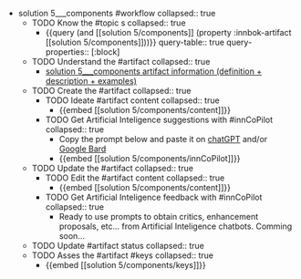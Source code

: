
- solution 5___components #workflow
   collapsed:: true
  - TODO Know the #topic s
    collapsed:: true
    - {{query (and [[solution 5/components]] (property :innbok-artifact [[solution 5/components]]))}}
      query-table:: true
      query-properties:: [:block]
  - TODO Understand the #artifact
    collapsed:: true
    - [solution 5___components artifact information (definition + description + examples)](https://go.innbok.com/#/page/innBoK%2Fsolution-%28id%29%2Fcomponents%2Finfo)
  - TODO Create the #artifact
     collapsed:: true
    - TODO Ideate #artifact content
      collapsed:: true
      - {{embed [[solution 5/components/content]]}}
    - TODO Get Artificial Inteligence suggestions with #innCoPilot
      collapsed:: true
      - Copy the prompt below and paste it on [chatGPT](https://chat.openai.com) and/or [Google Bard](https://bard.google.com/chat)
      - {{embed [[solution 5/components/innCoPilot]]}}
  - TODO Update the #artifact
    collapsed:: true
    - TODO Edit the #artifact content
     collapsed:: true
      - {{embed [[solution 5/components/content]]}}
    - TODO Get Artificial Inteligence feedback with #innCoPilot
      collapsed:: true
      - Ready to use prompts to obtain critics, enhancement proposals, etc... from Artificial Inteligence chatbots. Comming soon...
  - TODO Update #artifact status
    collapsed:: true
  - TODO Asses the #artifact #keys
    collapsed:: true
    - {{embed [[solution 5/components/keys]]}}








